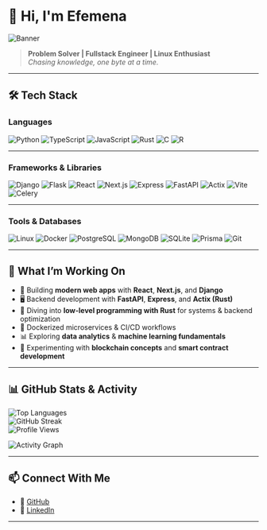 # 👋 Hi, I'm Efemena  
![Banner](https://capsule-render.vercel.app/api?type=waving&color=456665&height=220&section=header&text=Efemena%20Esegbue%20|%20Problem%20Solver&fontSize=35&fontColor=ffffff&animation=fadeIn)  

> **Problem Solver | Fullstack Engineer | Linux Enthusiast**  
> *Chasing knowledge, one byte at a time.*  

---

## 🛠️ **Tech Stack**  

### **Languages**  
![Python](https://img.shields.io/badge/Python-3776AB?style=for-the-badge&logo=python&logoColor=white)
![TypeScript](https://img.shields.io/badge/TypeScript-3178C6?style=for-the-badge&logo=typescript&logoColor=white)
![JavaScript](https://img.shields.io/badge/JavaScript-F7DF1E?style=for-the-badge&logo=javascript&logoColor=black)
![Rust](https://img.shields.io/badge/Rust-000000?style=for-the-badge&logo=rust&logoColor=white)
![C](https://img.shields.io/badge/C-00599C?style=for-the-badge&logo=c&logoColor=white)
![R](https://img.shields.io/badge/R-276DC3?style=for-the-badge&logo=r&logoColor=white)

---

### **Frameworks & Libraries**  
![Django](https://img.shields.io/badge/Django-092E20?style=for-the-badge&logo=django&logoColor=white)
![Flask](https://img.shields.io/badge/Flask-000000?style=for-the-badge&logo=flask&logoColor=white)
![React](https://img.shields.io/badge/React-61DAFB?style=for-the-badge&logo=react&logoColor=black)
![Next.js](https://img.shields.io/badge/Next.js-000000?style=for-the-badge&logo=nextdotjs&logoColor=white)
![Express](https://img.shields.io/badge/Express-000000?style=for-the-badge&logo=express&logoColor=white)
![FastAPI](https://img.shields.io/badge/FastAPI-009688?style=for-the-badge&logo=fastapi&logoColor=white)
![Actix](https://img.shields.io/badge/Actix-000000?style=for-the-badge&logo=rust&logoColor=white)
![Vite](https://img.shields.io/badge/Vite-646CFF?style=for-the-badge&logo=vite&logoColor=white)
![Celery](https://img.shields.io/badge/Celery-37814A?style=for-the-badge&logo=celery&logoColor=white)

---

### **Tools & Databases**  
![Linux](https://img.shields.io/badge/Linux-FCC624?style=for-the-badge&logo=linux&logoColor=black)
![Docker](https://img.shields.io/badge/Docker-2496ED?style=for-the-badge&logo=docker&logoColor=white)
![PostgreSQL](https://img.shields.io/badge/PostgreSQL-336791?style=for-the-badge&logo=postgresql&logoColor=white)
![MongoDB](https://img.shields.io/badge/MongoDB-47A248?style=for-the-badge&logo=mongodb&logoColor=white)
![SQLite](https://img.shields.io/badge/SQLite-003B57?style=for-the-badge&logo=sqlite&logoColor=white)
![Prisma](https://img.shields.io/badge/Prisma-2D3748?style=for-the-badge&logo=prisma&logoColor=white)
![Git](https://img.shields.io/badge/Git-F05032?style=for-the-badge&logo=git&logoColor=white)

---

## 🌱 **What I’m Working On**
- 🚀 Building **modern web apps** with **React**, **Next.js**, and **Django**  
- 🖥 Backend development with **FastAPI**, **Express**, and **Actix (Rust)**  
- 🧠 Diving into **low-level programming with Rust** for systems & backend optimization  
- 🐳 Dockerized microservices & CI/CD workflows  
- 📊 Exploring **data analytics** & **machine learning fundamentals**  
- 🔗 Experimenting with **blockchain concepts** and **smart contract development**  

---

## 📊 **GitHub Stats & Activity**  
![Top Languages](https://github-readme-stats.vercel.app/api/top-langs/?username=0x456665&layout=compact&theme=radical)  
![GitHub Streak](https://github-readme-streak-stats.herokuapp.com/?user=0x456665&theme=radical)  
![Profile Views](https://komarev.com/ghpvc/?username=0x456665&style=for-the-badge&color=456665)  

![Activity Graph](https://github-readme-activity-graph.vercel.app/graph?username=0x456665&theme=react-dark&hide_border=true&area=true&color=61dafb)  

---

## 📫 **Connect With Me**  
- 🔗 [GitHub](https://github.com/0x456665)  
- 💼 [LinkedIn](https://www.linkedin.com/in/efemena-esegbue-974a9a317)  

---
